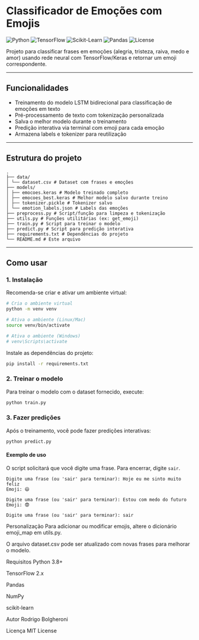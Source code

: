 # Classificador de Emoções com Emojis

![Python](https://img.shields.io/badge/Python-3.x-blue.svg) 
![TensorFlow](https://img.shields.io/badge/TensorFlow-2.x-FF6F00.svg) 
![Scikit-Learn](https://img.shields.io/badge/scikit--learn-1.x-orange.svg) 
![Pandas](https://img.shields.io/badge/pandas-2.x-yellow.svg) 
![License](https://img.shields.io/badge/license-MIT-green.svg)

Projeto para classificar frases em emoções (alegria, tristeza, raiva, medo e amor) usando rede neural com TensorFlow/Keras e retornar um emoji correspondente.

---

## Funcionalidades

- Treinamento do modelo LSTM bidirecional para classificação de emoções em texto  
- Pré-processamento de texto com tokenização personalizada  
- Salva o melhor modelo durante o treinamento  
- Predição interativa via terminal com emoji para cada emoção  
- Armazena labels e tokenizer para reutilização  

---

## Estrutura do projeto

```text
.
├── data/
│ └── dataset.csv # Dataset com frases e emoções
├── models/
│ ├── emocoes.keras # Modelo treinado completo
│ ├── emocoes_best.keras # Melhor modelo salvo durante treino
│ ├── tokenizer.pickle # Tokenizer salvo
│ └── emotion_labels.json # Labels das emoções
├── preprocess.py # Script/função para limpeza e tokenização
├── utils.py # Funções utilitárias (ex: get_emoji)
├── train.py # Script para treinar o modelo
├── predict.py # Script para predição interativa
├── requirements.txt # Dependências do projeto
└── README.md # Este arquivo
```
---

## Como usar

### 1. Instalação

Recomenda-se criar e ativar um ambiente virtual:

```bash
# Cria o ambiente virtual
python -m venv venv

# Ativa o ambiente (Linux/Mac)
source venv/bin/activate

# Ativa o ambiente (Windows)
# venv\Scripts\activate
```

Instale as dependências do projeto:
```bash
pip install -r requirements.txt
```

### 2. Treinar o modelo
Para treinar o modelo com o dataset fornecido, execute:
```bash
python train.py
```

### 3. Fazer predições
Após o treinamento, você pode fazer predições interativas:
```bash
python predict.py
```

#### Exemplo de uso

O script solicitará que você digite uma frase. Para encerrar, digite `sair`.
```console
Digite uma frase (ou 'sair' para terminar): Hoje eu me sinto muito feliz
Emoji: 😄

Digite uma frase (ou 'sair' para terminar): Estou com medo do futuro
Emoji: 😨

Digite uma frase (ou 'sair' para terminar): sair
```

Personalização
Para adicionar ou modificar emojis, altere o dicionário emoji_map em utils.py.

O arquivo dataset.csv pode ser atualizado com novas frases para melhorar o modelo.

Requisitos
Python 3.8+

TensorFlow 2.x

Pandas

NumPy

scikit-learn

Autor
Rodrigo Bolgheroni

Licença
MIT License